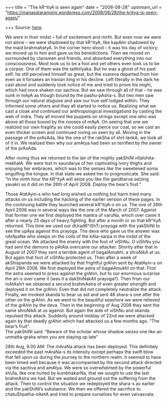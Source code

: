 +++
title = "The kR^ityA is seen again"
date = "2008-08-28"
upstream_url = "https://manasataramgini.wordpress.com/2008/08/28/the-kritya-is-seen-again/"

+++
Source: [here](https://manasataramgini.wordpress.com/2008/08/28/the-kritya-is-seen-again/).

We were in their midst – full of excitement and mirth. But even now we were not alone – we were shadowed by that kR^ityA, like kapAlin shadowed by the maid brahmahatyA. In the corner hero stood – it was his day of victory; we moved up to him and gave us his benedictions. Then we moved on surrounded by clansmen and friends, and absorbed everything into our consciousness. Most took us to be a fool and yet others even took us to be a corpse. One of them was the taittirIyaka. But he was a ghost of his past self; he still perceived himself as great, but the xvarena departed from him even as it forsakes an Iranian king in his decline. Left literally in the dark he cast about and suddenly took notice of me and tried to prove his might, which had once shaken our sachiva. But we saw through all of that – he was sunk in mAyA as though bound by the pashu-pAsha-s. But two men saw through our natural disguise and saw our true self lodged within. They informed some others and they all started to notice us. Realizing what we cast a cloak and continued our anthropological investigations by casting the web of indra. They all moved like puppets on strings except one who was above all those bound by the nooses of mAyA. On seeing that one we realized our own fragility as she could easily pierce our coat, so we cast an even thicker screen and continued roving un seen by all. Moving in the passage of the prAsAda, like the one of the rakSha of shrI-lankA, we took all of it in. We realized then why our amAtya had been so terrified by the owner of the prAsAda.

After roving thus we returned to the lair of the mighty yakShiNI nIlalohita-mekhalA. We were lost in saundarya of her captivating ivory thighs and enjoying her embraces, which was to the senses like the sweetened soma engulfing the tongue. In that state we asked her to prognosticate. She said: “In the ninth hour the kR^ityA will seize you like the gandharva seizing yavakri as it did on the 26th of April 2008. Deploy the bear’s fruit.”

Those AtatAyin-s who had long wished us nothing but harm tried many attacks on us including the hacking of the earlier version of these pages. In the continuing battle they launched several kR^ityA-s on us. The one of 26th April 2008 was in several ways like the one of the March of 2007. Against that former one we first deployed the mantra of varuNa, which over came it after a nearly 25 days of heavy fighting. But after a month or so that kR^ityA returned. This time we used our dUradR^iShTi prayoga with the yakShiNI to see the upAya against this prayoga. The deva who gave us the answer was nArAyaNa who sleeps on the coils of the kAla-sarpa in the midst of the great ocean. We attacked the enemy with the foot of viShNu. O viShNu you had sent the demons to pAtAla overcame our attacker. Shortly after that in August of 2007 they sent a terrible agent of bagalAmukhI, a shroNikA at us. But again that foot of viShNu protected us. Then after a week of akShispanda we were attacked by that frightful grAhin sent by AtatAyin-s on April 26th 2008. We first deployed the astra of bagalAmukhI on that. First the astra seemed to press against the grAhin, but to our enormous surprise the ari-s over came it (was it a dakShiNakAlI prayoga?). Then from our mAtAshrI we obtained a second brahmAstra of even greater strength and deployed it on the grAhin. Even that did not completely neutralize the attack. Finally, we invoked skanda to bear us aid and sent 48 shara-s one after the other on the grAhin. As we went to the beautiful seashore we were relieved of the grAhin by the deva. Then in the beginning of Aug 2008 they sent the same shroNikA at us against. But again the aids of viShNu and skanda repulsed this attack. Suddenly around midday of 22nd we were attacked again by that deadly grAhin which had attacked us a few months ago. “The bear’s fruit”.  
The yakShiNI said: “Beware of the scholar whose shadow seizes one like an unmatta-graha when you are staying up late”

28th Aug, 9.00 AM: The mAraNa attack has been deployed. This definitely exceeded the past mAraNa-s its intensity except perhaps the swift blow that fell upon us during the journey to the northern realm. It seemed to have been timed well because it was accompanied by the second attack directed via the sachiva and amAtya. We were so overwhelmed by the powerful shUla, like one hurled by kumbhakarNa, that we sought to use the last brahmAstra we had. But we waited and ground out the suffering from the attack. Then to control the situation we redeployed the shara-s as earlier and the yakShiNI’s substance. We then we offered the sacrifice to chatuShpatha-niketA and tried to prepare ourselves for even vaivasvata.

